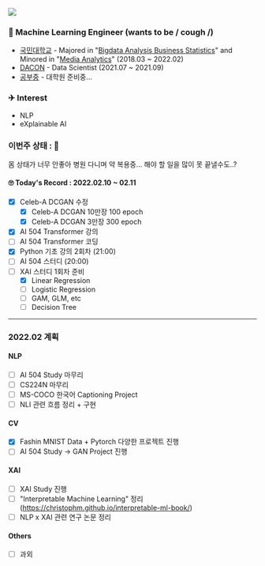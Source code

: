 <a href="https://hits.seeyoufarm.com"><img src="https://hits.seeyoufarm.com/api/count/incr/badge.svg?url=https%3A%2F%2Fgithub.com%2FJayHong99&count_bg=%2379C83D&title_bg=%23555555&icon=&icon_color=%23E7E7E7&title=hits&edge_flat=false"/></a>

### 🧐 Machine Learning Engineer (wants to be / cough /)
- [국민대학교](https://www.kookmin.ac.kr) - Majored in "[Bigdata Analysis Business Statistics](https://biz.kookmin.ac.kr/undergraduate/business/big?tab=1)" and Minored in "[Media Analytics](https://hat.kookmin.ac.kr/link/analytics)" (2018.03 ~ 2022.02)
- [DACON](https://www.dacon.io) - Data Scientist (2021.07 ~ 2021.09)
- [공부중](https://github.com/JayHong99) - 대학원 준비중... 

### ✈ Interest
- NLP
- eXplainable AI


### 이번주 상태 : 🤮
몸 상태가 너무 안좋아 병원 다니며 약 복용중...
해야 할 일을 많이 못 끝낼수도..?

#### 🙄 Today's Record : 2022.02.10 ~ 02.11
- [X] Celeb-A DCGAN 수정
  - [X] Celeb-A DCGAN 10만장 100 epoch
  - [X] Celeb-A DCGAN 3만장  300 epoch
- [X] AI 504 Transformer 강의
- [ ] AI 504 Transformer 코딩 
- [X] Python 기초 강의 2회차 (21:00)
- [ ] AI 504 스터디 (20:00)
- [ ] XAI 스터디 1회차 준비
  - [X] Linear Regression
  - [ ] Logistic Regression
  - [ ] GAM, GLM, etc
  - [ ] Decision Tree

---
### 2022.02 계획
#### NLP
- [ ] AI 504 Study 마무리
- [ ] CS224N 마무리
- [ ] MS-COCO 한국어 Captioning Project
- [ ] NLI 관련 흐름 정리 + 구현

#### CV
- [X] Fashin MNIST Data + Pytorch 다양한 프로젝트 진행
- [ ] AI 504 Study -> GAN Project 진행

#### XAI
- [ ] XAI Study 진행
- [ ] "Interpretable Machine Learning" 정리 (https://christophm.github.io/interpretable-ml-book/)
- [ ] NLP x XAI 관련 연구 논문 정리

#### Others
- [ ] 과외

